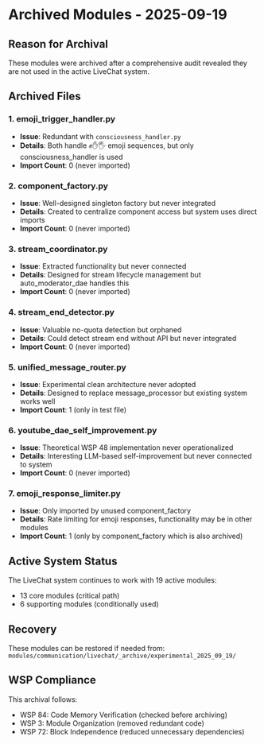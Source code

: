 # Archived Modules - 2025-09-19

## Reason for Archival
These modules were archived after a comprehensive audit revealed they are not used in the active LiveChat system.

## Archived Files

### 1. **emoji_trigger_handler.py**
- **Issue**: Redundant with `consciousness_handler.py`
- **Details**: Both handle ✊✋🖐 emoji sequences, but only consciousness_handler is used
- **Import Count**: 0 (never imported)

### 2. **component_factory.py**
- **Issue**: Well-designed singleton factory but never integrated
- **Details**: Created to centralize component access but system uses direct imports
- **Import Count**: 0 (never imported)

### 3. **stream_coordinator.py**
- **Issue**: Extracted functionality but never connected
- **Details**: Designed for stream lifecycle management but auto_moderator_dae handles this
- **Import Count**: 0 (never imported)

### 4. **stream_end_detector.py**
- **Issue**: Valuable no-quota detection but orphaned
- **Details**: Could detect stream end without API but never integrated
- **Import Count**: 0 (never imported)

### 5. **unified_message_router.py**
- **Issue**: Experimental clean architecture never adopted
- **Details**: Designed to replace message_processor but existing system works well
- **Import Count**: 1 (only in test file)

### 6. **youtube_dae_self_improvement.py**
- **Issue**: Theoretical WSP 48 implementation never operationalized
- **Details**: Interesting LLM-based self-improvement but never connected to system
- **Import Count**: 0 (never imported)

### 7. **emoji_response_limiter.py**
- **Issue**: Only imported by unused component_factory
- **Details**: Rate limiting for emoji responses, functionality may be in other modules
- **Import Count**: 1 (only by component_factory which is also archived)

## Active System Status
The LiveChat system continues to work with 19 active modules:
- 13 core modules (critical path)
- 6 supporting modules (conditionally used)

## Recovery
These modules can be restored if needed from:
`modules/communication/livechat/_archive/experimental_2025_09_19/`

## WSP Compliance
This archival follows:
- WSP 84: Code Memory Verification (checked before archiving)
- WSP 3: Module Organization (removed redundant code)
- WSP 72: Block Independence (reduced unnecessary dependencies)